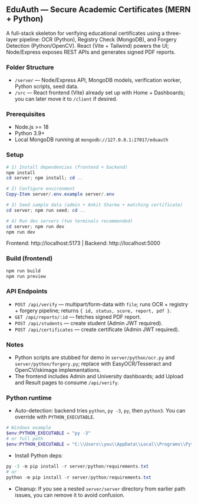 ## EduAuth — Secure Academic Certificates (MERN + Python)

A full-stack skeleton for verifying educational certificates using a three-layer pipeline: OCR (Python), Registry Check (MongoDB), and Forgery Detection (Python/OpenCV). React (Vite + Tailwind) powers the UI; Node/Express exposes REST APIs and generates signed PDF reports.

### Folder Structure

- `/server` — Node/Express API, MongoDB models, verification worker, Python scripts, seed data.
- `/src` — React frontend (Vite) already set up with Home + Dashboards; you can later move it to `/client` if desired.

### Prerequisites

- Node.js >= 18
- Python 3.9+
- Local MongoDB running at `mongodb://127.0.0.1:27017/eduauth`

### Setup

```powershell
# 1) Install dependencies (frontend + backend)
npm install
cd server; npm install; cd ..

# 2) Configure environment
Copy-Item server/.env.example server/.env

# 3) Seed sample data (admin + Ankit Sharma + matching certificate)
cd server; npm run seed; cd ..

# 4) Run dev servers (two terminals recommended)
cd server; npm run dev
npm run dev
```

Frontend: http://localhost:5173  |  Backend: http://localhost:5000

### Build (frontend)

```powershell
npm run build
npm run preview
```

### API Endpoints

- `POST /api/verify` — multipart/form-data with `file`; runs OCR + registry + forgery pipeline; returns `{ id, status, score, report, pdf }`.
- `GET /api/reports/:id` — fetches signed PDF report.
- `POST /api/students` — create student (Admin JWT required).
- `POST /api/certificates` — create certificate (Admin JWT required).

### Notes

- Python scripts are stubbed for demo in `server/python/ocr.py` and `server/python/forgery.py`; replace with EasyOCR/Tesseract and OpenCV/skimage implementations.
- The frontend includes Admin and University dashboards; add Upload and Result pages to consume `/api/verify`.

### Python runtime

- Auto-detection: backend tries `python`, `py -3`, `py`, then `python3`. You can override with `PYTHON_EXECUTABLE`.

```powershell
# Windows example
$env:PYTHON_EXECUTABLE = "py -3"
# or full path
$env:PYTHON_EXECUTABLE = "C:\\Users\\you\\AppData\\Local\\Programs\\Python\\Python311\\python.exe"
```

- Install Python deps:

```powershell
py -3 -m pip install -r server/python/requirements.txt
# or
python -m pip install -r server/python/requirements.txt
```

- Cleanup: If you see a nested `server/server` directory from earlier path issues, you can remove it to avoid confusion.
